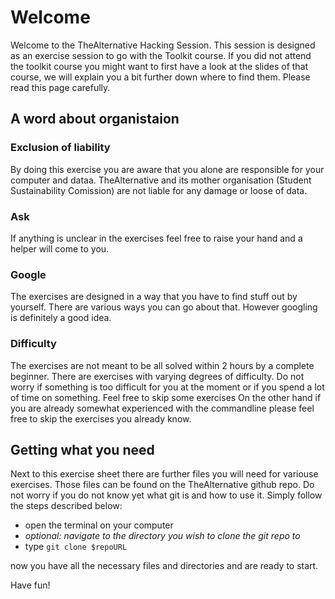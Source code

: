 # Welcome

Welcome to the TheAlternative Hacking Session. This session is designed as an exercise session to go with the Toolkit course. If you did not attend the toolkit course you might want to first have a look at the slides of that course, we will explain you a bit further down where to find them. Please read this page carefully.  

## A word about organistaion

### Exclusion of liability

By doing this exercise you are aware that you alone are responsible for your computer and dataa. TheAlternative and its mother organisation (Student Sustainability Comission) are not liable for any damage or loose of data. 

### Ask

If anything is unclear in the exercises feel free to raise your hand and a helper will come to you. 

### Google

The exercises are designed in a way that you have to find stuff out by yourself. There are various ways you can go about that. However googling is definitely a good idea.

### Difficulty

The exercises are not meant to be all solved within 2 hours by a complete beginner. There are exercises with varying degrees of difficulty. Do not worry if something is too difficult for you at the moment or if you spend a lot of time on something. Feel free to skip some exercises
On the other hand if you are already somewhat experienced with the commandline please feel free to skip the exercises you already know. 


## Getting what you need

Next to this exercise sheet there are further files you will need for variouse exercises. Those files can be found on the TheAlternative github repo. Do not worry if you do not know yet what git is and how to use it. Simply follow the steps described below:

* open the terminal on your computer
* *optional: navigate to the directory you wish to clone the git repo to*
* type `git clone $repoURL`

now you have all the necessary files and directories and are ready to start.

Have fun!
